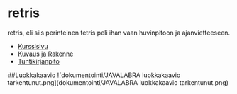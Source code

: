 # retris
retris, eli siis perinteinen tetris peli ihan vaan huvinpitoon ja ajanvietteeseen.

- [Kurssisivu](https://github.com/javaLabra/Javalabra2015-1)
- [Kuvaus ja Rakenne](dokumentointi/aiheenKuvausJaRakenne.md)
- [Tuntikirjanpito](dokumentointi/tuntikirjanpito.md)

##Luokkakaavio
![dokumentointi/JAVALABRA luokkakaavio tarkentunut.png](dokumentointi/JAVALABRA luokkakaavio tarkentunut.png)

